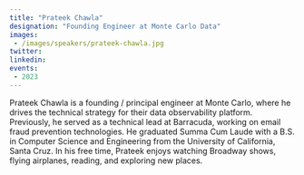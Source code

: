 ```yaml
---
title: "Prateek Chawla"
designation: "Founding Engineer at Monte Carlo Data"
images:
 - /images/speakers/prateek-chawla.jpg
twitter: 
linkedin: 
events:
 - 2023
---
```


Prateek Chawla is a founding / principal engineer at Monte Carlo, where he drives the technical strategy for their data observability platform. Previously, he served as a technical lead at Barracuda, working on email fraud prevention technologies. He graduated Summa Cum Laude with a B.S. in Computer Science and Engineering from the University of California, Santa Cruz. In his free time, Prateek enjoys watching Broadway shows, flying airplanes, reading, and exploring new places.